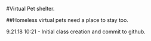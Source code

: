 #Virtual Pet shelter.

##Homeless virtual pets need a place to stay too.

9.21.18 10:21 - Initial class creation and commit to github.